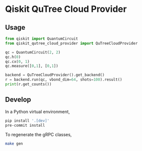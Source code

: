 # Qiskit QuTree Cloud Provider

## Usage

```python
from qiskit import QuantumCircuit
from qiskit_qutree_cloud_provider import QuTreeCloudProvider

qc = QuantumCircuit(2, 2)
qc.h(0)
qc.cx(0, 1)
qc.measure([0,1], [0,1])

backend = QuTreeCloudProvider().get_backend()
r = backend.run(qc, vbond_dim=64, shots=100).result()
print(r.get_counts())
```

## Develop

In a Python virtual environment,
```bash
pip install '.[dev]'
pre-commit install
```

To regenerate the gRPC classes,
```bash
make gen
```
